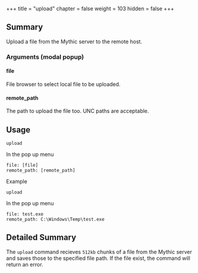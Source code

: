 +++
title = "upload"
chapter = false
weight = 103
hidden = false
+++

## Summary
Upload a file from the Mythic server to the remote host.

### Arguments (modal popup)
#### file
File browser to select local file to be uploaded.

#### remote_path
The path to upload the file too. UNC paths are acceptable.

## Usage
```
upload
```
In the pop up menu
```
file: [file]
remote_path: [remote_path]
```
Example
```
upload
```
In the pop up menu
```
file: test.exe
remote_path: C:\Windows\Temp\test.exe
```

## Detailed Summary
The `upload` command recieves `512kb` chunks of a file from the Mythic server and saves those to the specified file path. If the file exist, the command will return an error.
